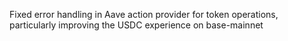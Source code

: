 Fixed error handling in Aave action provider for token operations, particularly improving the USDC experience on base-mainnet
